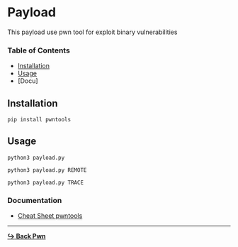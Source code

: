 # Payload

This payload use pwn tool for exploit binary vulnerabilities

### Table of Contents

- [Installation](#installation)
- [Usage](#usage)
- [Docu]

## Installation

```pip install pwntools```

## Usage

```python3 payload.py```

```python3 payload.py REMOTE```

```python3 payload.py TRACE```

### Documentation

- [Cheat Sheet pwntools](https://gist.github.com/anvbis/64907e4f90974c4bdd930baeb705dedf)

---

[**:arrow_right_hook: Back Pwn**](/pwn/pwn.md)